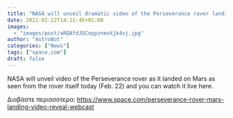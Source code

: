 ```yaml
---
title: "NASA will unveil dramatic video of the Perseverance rover landing on Mars today. Here's how to watch live."
date: 2021-02-22T14:21:45+01:00
images:
  - "images/post/aRQAfdJGCoppzneoXjk4vj.jpg"
author: "AstroBot"
categories: ["News"]
tags: ["space.com"]
draft: false
---
```


NASA will unveil video of the Perseverance rover as it landed on Mars as seen from the rover itself today (Feb. 22) and you can watch it live here. 

Διαβάστε περισσότερα: https://www.space.com/perseverance-rover-mars-landing-video-reveal-webcast
